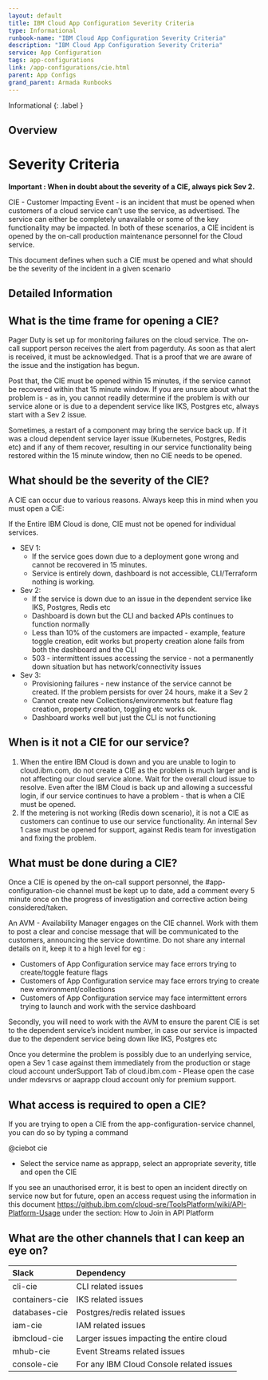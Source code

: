 ```yaml
---
layout: default
title: IBM Cloud App Configuration Severity Criteria
type: Informational
runbook-name: "IBM Cloud App Configuration Severity Criteria"
description: "IBM Cloud App Configuration Severity Criteria"
service: App Configuration
tags: app-configurations
link: /app-configurations/cie.html
parent: App Configs
grand_parent: Armada Runbooks
---
```


Informational
{: .label }

## Overview 
# Severity Criteria

<b>Important : When in doubt about the severity of a CIE, always pick Sev 2.</b>

CIE - Customer Impacting Event - is an incident that must be opened when customers of a cloud service can’t use the service, as advertised. The service can either be completely unavailable or some of the key functionality may be impacted. In both of these scenarios, a CIE incident is opened by the on-call production maintenance personnel for the Cloud service.

This document defines when such a CIE must be opened and what should be the severity of the incident in a given scenario

## Detailed Information
## What is the time frame for opening a CIE?

Pager Duty is set up for monitoring failures on the cloud service. The on-call support person receives the alert from pagerduty. As soon as that alert is received, it must be acknowledged. That is a proof that we are aware of the issue and the instigation has begun.

Post that, the CIE must be opened within 15 minutes, if the service cannot be recovered within that 15 minute window.  If you are unsure about what the problem is - as in, you cannot readily determine if the problem is with our service alone or is due to a dependent service like IKS, Postgres etc, always start with a Sev 2 issue.

Sometimes, a restart of a component may bring the service back up. If it was a cloud dependent service layer issue (Kubernetes, Postgres, Redis etc) and if any of them recover, resulting in our service functionality being restored within the 15 minute window, then no CIE needs to be opened. 


## What should be the severity of the CIE?

A CIE can occur due to various reasons. Always keep this in mind when you must open a CIE:

If the Entire IBM Cloud is done, CIE must not be opened for individual services.
* SEV 1:
   * If the service goes down due to a deployment gone wrong and cannot be recovered in 15 minutes.
   * Service is entirely down, dashboard is not accessible, CLI/Terraform nothing is working.
* Sev 2:
   * If the service is down due to an issue in the dependent service like IKS, Postgres, Redis etc
   * Dashboard is down but the CLI and backed APIs continues to function normally
   * Less than 10% of the customers are impacted - example, feature toggle creation, edit works but property creation  alone fails from both the dashboard and the CLI
   * 503 - intermittent issues accessing  the service - not a permanently down situation but has network/connectivity issues
* Sev 3:
  * Provisioning failures - new instance of the service cannot be created. If the problem persists for over 24 hours, make it a Sev 2
  * Cannot create new Collections/environments but feature flag creation, property creation, toggling etc works ok.
  * Dashboard works well but just the CLI is not functioning 


## When is it not a CIE for our service?

1. When the entire IBM Cloud is down and you are unable to login to cloud.ibm.com, do not create a CIE as the problem is much larger and is not affecting our cloud service alone. Wait for the overall cloud issue to resolve. Even after the IBM Cloud is back up and allowing a successful login, if our service continues to have a problem - that is when a CIE must be opened. 
2. If the metering is not working (Redis down scenario), it is not a CIE as customers can continue to use our service functionality. An internal Sev 1 case must be opened for support, against Redis team for investigation and fixing the problem.


## What must be done during a CIE?

Once a CIE is opened by the on-call support personnel, the #app-configuration-cie channel must be kept up to date, add a comment every 5 minute once on the progress of investigation and corrective action being considered/taken.

An AVM - Availability Manager engages on the CIE channel. Work with them to post a clear and concise message that will be communicated to the customers, announcing the service downtime. Do not share any internal details on it, keep it to a high level for eg : 
* Customers of App Configuration service may face errors trying to create/toggle feature flags
* Customers of App Configuration service may face errors trying to create new environment/collections
* Customers of  App Configuration service may face intermittent errors trying to launch and work with the service dashboard

Secondly, you will need to work with the AVM to ensure the parent CIE is set to the dependent service’s incident number, in case our service is impacted due to the dependent service being down like IKS, Postgres etc

Once you determine the problem is possibly due to an underlying service, open a Sev 1 case against them immediately from the production or stage cloud account underSupport Tab of cloud.ibm.com - Please open the case under mdevsrvs or aaprapp cloud account only for premium support.

## What access is required to open a CIE?

If you are trying to open a CIE from the app-configuration-service channel, you can do so by typing a command 

@ciebot cie
- Select the service name as apprapp, select an appropriate severity, title and open the CIE

If you see an unauthorised error, it is best to open an incident directly on service now but for future, open an access request using the information in this document https://github.ibm.com/cloud-sre/ToolsPlatform/wiki/API-Platform-Usage under the section: How to Join in API Platform


## What are the other channels that I can keep an eye on?

| Slack  | Dependency | 
| :--- | :--- | 
| cli-cie | CLI related issues |
| containers-cie | IKS related issues |
| databases-cie | Postgres/redis related issues |
| iam-cie | IAM related issues |
| ibmcloud-cie | Larger issues impacting the entire cloud |
| mhub-cie | Event Streams related issues |
| console-cie | For any IBM Cloud Console related issues |